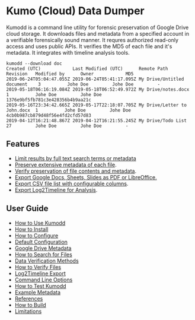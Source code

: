 # Kumo (Cloud) Data Dumper

Kumodd is a command line utility for forensic preservation of Google Drive cloud
storage.  It downloads files and metadata from a specified account in a verifiable
forensically sound manner. It requres authorized read-only access and uses public APIs. It
verifies the MD5 of each file and it's metadata. It integrates with timeline analysis
tools.

``` shell
kumodd --download doc
Created (UTC)            Last Modified (UTC)      Remote Path                   Revision   Modified by      Owner            MD5                       
2019-06-24T05:04:47.055Z 2019-06-24T05:41:17.095Z My Drive/Untitled document    3          Johe Doe         Johe Doe         -
2019-05-18T06:16:19.084Z 2019-05-18T06:52:49.972Z My Drive/notes.docx           1          Johe Doe         Johe Doe         1376e9bf5fb781c3e428356b4b9aa21c
2019-05-16T23:34:42.665Z 2019-05-17T22:18:07.705Z My Drive/Letter to John.docx  1          Johe Doe         Johe Doe         4cb0b987cb879d48f56e4fd2cfd57d83
2019-04-12T16:21:48.867Z 2019-04-12T16:21:55.245Z My Drive/Todo List            27         Johe Doe         Johe Doe         -                   
```
## Features
- [Limit results by full text search terms or metadata](guide/Search-Query)
- [Preserve extensive metadata of each file](guide/Example-Metadata).
- [Verify preservation of file contents and metadata](guide/Methods).
- [Export Google Docs, Sheets, Slides as PDF or LibreOffice.](How-to-Use-Kumodd#export-google-apps-files)
- [Export CSV file list with configurable columns](guide/How-to-Configure).
- [Export Log2Timeline for Analysis](guide/Log2Timeline-Export).

## User Guide
* [How to Use Kumodd](guide/How-to-Use-Kumodd)
* [How to Install](guide/How-to-Install)  
* [How to Configure](guide/How-to-Configure)  
* [Default Configuration](guide/Default-configuration)  
* [Google Drive Metadata](guide/Metadata)  
* [How to Search for Files](guide/Search-Query)  
* [Data Verification Methods](guide/Methods)  
* [How to Verify Files](guide/How-to-Verify-Data)  
* [Log2Timeline Export](guide/Log2Timeline-Export)
* [Command Line Options](guide/Command-line-options)  
* [How to Test Kumodd](guide/How-to-Test-Kumodd)  
* [Example Metadata](guide/Example-Metadata)  
* [References](guide/References)  
* [How to Build](devel/How-to-Build)  
* [Limitations](devel/Limitations)  
